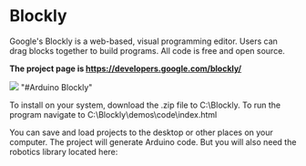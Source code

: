 # Blockly

Google's Blockly is a web-based, visual programming editor.  Users can drag
blocks together to build programs.  All code is free and open source.

**The project page is https://developers.google.com/blockly/**

![](https://developers.google.com/blockly/images/sample.png)
"#Arduino Blockly" 

To install on your system, download the .zip file to C:\Blockly.
To run the program navigate to C:\Blockly\demos\code\index.html

You can save and load projects to the desktop or other places on your computer.
The project will generate Arduino code.   But you will also need the robotics library located here:

